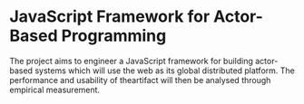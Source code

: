 # JavaScript Framework for Actor-Based Programming
The project aims to engineer a JavaScript framework for building actor-based systems which will  use  the  web  as  its  global  distributed  platform.   The  performance  and  usability  of  theartifact will then be analysed through empirical measurement.
